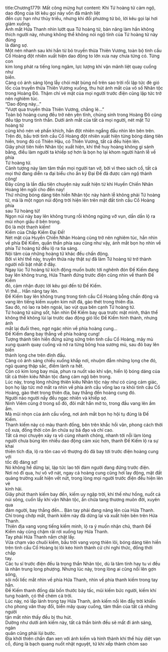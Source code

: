 title:Chương1779: Mất công mừng hụt
content:
Khi Tứ hoàng tử cảm ngộ, dao động của lời kêu gọi này vốn đã mãnh liệt<br>đến cực hạn như thủy triều, nhưng khi đối phương từ bỏ, lời kêu gọi lại hơi<br>giảm xuống.<br>Ánh mắt Hứa Thanh nhìn lướt qua Tứ hoàng tử, bản năng làm hắn không<br>thích người này, nhưng không thể không nói ngộ tính của Tứ hoàng tử này đúng<br>là đáng sợ.<br>Một nén nhanh sau khi hắn từ bỏ truyền thừa Thiên Vương, toàn bộ tinh cầu<br>Cổ Hoàng đột nhiên xuất hiện dao động to lớn xưa nay chưa từng có. Từng con<br>kim long phát ra tiếng long ngâm, lực lượng khí vận mãnh liệt quay cuồng như<br>biển.<br>Càng có ánh sáng lộng lẫy chói mặt bùng nổ trên sao trời rồi lập tức đè gió<br>lốc của truyền thừa Thiên Vương xuống, thu hút ánh mắt của vô số Nhân tộc<br>trong Hoàng Đô. Thậm chí vẻ mặt của mọi người trước điện cũng lập tức trở<br>nên nghiêm túc.<br>“Dao động này…”<br>“Vượt qua truyền thừa Thiên Vương, chẳng lẽ…”<br>Toàn bộ hoàng cung đều trở nên yên tĩnh, chúng sinh trong Hoàng Đô cũng<br>đều tập trung tinh thần. Dưới ánh mắt của tất cả mọi người, nét mặt Tứ hoàng tử<br>cũng khó nén vẻ phấn khích, hắn đột nhiên ngẩng đầu nhìn lên bên trên.<br>Trên đó, bầu trời tinh cầu Cổ Hoàng đột nhiên xuất hiện từng bóng dáng tiên<br>hiền, trong đó có Thiên Hậu, có Thiên Vương, tất cả đều hiện lên.<br>Giây phút tiên hiền Nhân tộc xuất hiện, khí thế huy hoàng không gì sánh<br>bằng, điều làm người ta khiếp sợ hơn là bọn họ lại khom người hành lễ về phía<br>Tứ hoàng tử.<br>Cảnh tượng này làm tâm thần mọi người tan vỡ, bởi vì theo sách cổ, tất cả<br>mọi thứ đang diễn ra đại biểu cho ấn ký Đại Đế đã được cảm ngộ thành công!<br>Đây cũng là lần đầu tiên chuyện này xuất hiện từ khi Huyền Chiến Nhân<br>Hoàng lên ngôi cho đến nay!<br>Thứ những bóng dáng tiên hiền Nhân tộc này hành lễ không phải Tứ hoàng<br>tử, mà là một ngọn núi động trời hiện lên trên mặt đất tinh cầu Cổ Hoàng phía<br>sau Tứ hoàng tử!<br>Ngọn núi này bay lên không trung rồi không ngừng vỡ vụn, dần dần lộ ra<br>mũi nhọn giấu ở bên trong.<br>Đó là một thanh kiếm!<br>Kiếm của Chấp Kiếm Đại Đế!<br>Nét mặt của Huyền Chiến Nhân Hoàng cũng trở nên nghiêm túc, hắn nhìn<br>về phía Đế Kiếm, quần thần phía sau cũng như vậy, ánh mắt bọn họ nhìn về<br>phía Tứ hoàng tử đều lộ ra tia sáng.<br>Nội tâm của những hoàng tử khác đều chấn động.<br>Bởi vì khí thế này, truyền thừa này thật sự đã làm Tứ hoàng tử trở thành<br>người nổi bật nhất ở đây.<br>Ngay lúc Tứ hoàng tử kích động muốn bước tới nghênh đón Đế Kiếm đang<br>bay lên không trung, Hứa Thanh đứng trước điện cũng nhìn về thanh Đế Kiếm<br>đó, cảm nhận được lời kêu gọi đến từ Đế Kiếm.<br>Vì thế… Hắn nâng tay lên.<br>Đế Kiếm bay lên không trung trong tinh cầu Cổ Hoàng bỗng chấn động và<br>vang lên tiếng kiếm xuyên kim nứt đá, gào thét trong thiên địa.<br>Sau đó, nó lao ra bên ngoài, lao vút qua bên cạnh Tứ hoàng tử.<br>Tứ hoàng tử sửng sốt, hắn nhìn Đế Kiếm bay qua trước mặt mình, thân thể<br>không thể không lùi lại trước dao động gió lốc Đế Kiếm hình thành, nhưng ánh<br>mắt lại đuổi theo, ngơ ngác nhìn về phía hoàng cung…<br>Đế Kiếm đang bay thẳng về phía hoàng cung!<br>Tượng thánh tiên hiền đứng sừng sững trên tinh cầu Cổ Hoàng, mây mù<br>xung quanh quay cuồng và nở ra từng bông hoa sương mù, sau đó bay lên biến<br>thành lọng che trên đỉnh đầu.<br>Càng có ánh sáng chiếu xuống khắp nơi, nhuộm đẫm những lọng che đó,<br>ngũ quang thập sắc, điềm lành ra hết.<br>Còn có kim long bay múa, phun ra nuốt vào khí vận, hiển lộ bóng dáng của<br>tất cả thiên kiêu Nhân tộc đang cảm ngộ bên trong.<br>Lúc này, trong lòng những thiên kiêu Nhân tộc này như có cùng cảm giác,<br>bọn họ lập tức mở mắt ra nhìn về phía ánh cầu vồng lao ra khỏi tinh cầu Cổ<br>Hoàng, gào thét trong thiên địa, bay thẳng đến hoàng cung đó.<br>Người nào người nấy đều ngạc nhiên và khiếp sợ.<br>Ninh Viêm cũng ở trong số đó, đôi mắt hắn mở to, trong đầu vang lên ầm<br>ầm.<br>Mà mũi nhọn của ánh cầu vồng, nơi ánh mắt bọn họ hội tụ đúng là Đế<br>Kiếm.<br>Thanh kiếm này có màu thanh đồng, bên trên khắc hồi văn, phong cách thời<br>cổ xưa, đồng thời còn ẩn chứa sự bá đạo và chí cao.<br>Tất cả mọi chuyện xảy ra vô cùng nhanh chóng, nhanh tới nỗi làm lòng<br>người chưa bùng lên nhiều dao động cảm xúc hơn, thanh Đế Kiếm lộ ra sự khai<br>thiên tích địa, lộ ra tôn cao vô thượng đó đã bay tới trước điện hoàng cung với<br>tốc độ đáng sợ!<br>Nó không hề dừng lại, lập tức lao tới đám người đang đứng trước điện.<br>Nơi nó đi qua, hư vô vỡ nát, ngay cả hoàng cung cũng hơi lay động, mặt đất<br>quảng trường xuất hiện vết nứt, trong lòng mọi người trước điện đều hiện lên vẻ<br>kinh hãi.<br>Giây phút thanh kiếm bay đến, kiếm uy ngập trời, khí thế như hồng, nuốt cả<br>núi sông, cuốn lấy khí vận Nhân tộc, ẩn chứa tang thương muôn đời, xuyên qua<br>đám người, bay thẳng đến… Bàn tay phải đang nâng lên của Hứa Thanh.<br>Chỉ trong chớp mắt, thanh kiếm này đã dừng lại và xuất hiện bên trên Hứa<br>Thanh.<br>Thiên địa vang vọng tiếng kiếm minh, lộ ra ý muốn nhận chủ, thanh Đế<br>Kiếm này cũng chậm rãi rơi xuống tay Hứa Thanh.<br>Tay phải Hứa Thanh nắm chặt lấy.<br>Vừa chạm vào chuôi kiếm, bầu trời vang vọng thiên lôi, bóng dáng tiên hiền<br>trên tinh cầu Cổ Hoàng bị lôi kéo hình thành cử chỉ nghi thức, đồng thời chắp<br>tay.<br>Các tu sĩ trước điện đều là trọng thần Nhân tộc, dù là tâm tính hay tu vi đều<br>là nhân trung long phượng. Nhưng lúc này, trong lòng ai cũng nổi lên gợn sóng,<br>sôi nổi liếc mắt nhìn về phía Hứa Thanh, nhìn về phía thanh kiếm trong tay hắn.<br>Đế Kiếm thanh đồng dài bốn thước bảy tấc, mũi kiếm bức người, kiếm khí<br>tung hoành, có thể chém cả trời.<br>Lúc này, nó lấp lánh trong tay Hứa Thanh, ánh kiếm nổi lên đầy trời khiến<br>cho phong vân thay đổi, biển mây quay cuồng, tâm thần của tất cả những người<br>tận mắt nhìn thấy đều bị thu hút.<br>Dường như dưới ánh kiếm này, tất cả thần binh đều sẽ mất đi ánh sáng, ngàn<br>quân cũng phải lùi bước.<br>Địa khởi thiên chấn đan xen với ánh kiếm và hình thành khí thế hủy diệt vạn<br>cổ, đúng là bạch quang nuốt nhật nguyệt, tử khí xếp thành chòm sao